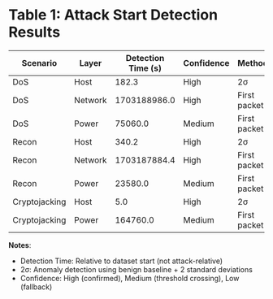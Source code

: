 # Table 1: Attack Start Detection Results

| Scenario | Layer | Detection Time (s) | Confidence | Method |
| --- | --- | --- | --- | --- |
| DoS | Host | 182.3 | High | 2σ |
| DoS | Network | 1703188986.0 | High | First packet |
| DoS | Power | 75060.0 | Medium | First packet |
| Recon | Host | 340.2 | High | 2σ |
| Recon | Network | 1703187884.4 | High | First packet |
| Recon | Power | 23580.0 | Medium | First packet |
| Cryptojacking | Host | 5.0 | High | 2σ |
| Cryptojacking | Power | 164760.0 | Medium | First packet |

**Notes**:
- Detection Time: Relative to dataset start (not attack-relative)
- 2σ: Anomaly detection using benign baseline + 2 standard deviations
- Confidence: High (confirmed), Medium (threshold crossing), Low (fallback)
